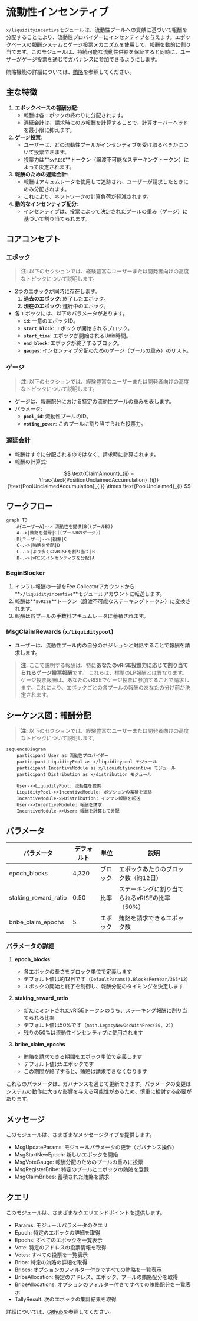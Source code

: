 # 流動性インセンティブ

`x/liquidityincentive`モジュールは、流動性プールへの貢献に基づいて報酬を分配することにより、流動性プロバイダーにインセンティブを与えます。エポックベースの報酬システムとゲージ投票メカニズムを使用して、報酬を動的に割り当てます。このモジュールは、持続可能な流動性供給を保証すると同時に、ユーザーがゲージ投票を通じてガバナンスに参加できるようにします。

賄賂機能の詳細については、[賄賂](./bribes.md)を参照してください。

## 主な特徴

1. **エポックベースの報酬分配**:
   - 報酬は各エポックの終わりに分配されます。
   - 遅延会計は、請求時にのみ報酬を計算することで、計算オーバーヘッドを最小限に抑えます。
2. **ゲージ投票**:
   - ユーザーは、どの流動性プールがインセンティブを受け取るべきかについて投票できます。
   - 投票力は**`$vRISE`**トークン（譲渡不可能なステーキングトークン）によって決定されます。
3. **報酬のための遅延会計**:
   - 報酬はアキュムレータを使用して追跡され、ユーザーが請求したときにのみ分配されます。
   - これにより、ネットワークの計算負荷が軽減されます。
4. **動的なインセンティブ配分**:
   - インセンティブは、投票によって決定されたプールの重み（ゲージ）に基づいて割り当てられます。

## **コアコンセプト**

### エポック

> **注:** 以下のセクションでは、経験豊富なユーザーまたは開発者向けの高度なトピックについて説明します。

- 2つのエポックが同時に存在します。
  1. **過去のエポック**: 終了したエポック。
  2. **現在のエポック**: 進行中のエポック。
- 各エポックには、以下のパラメータがあります。
  - **`id`**: 一意のエポックID。
  - **`start_block`**: エポックが開始されるブロック。
  - **`start_time`**: エポックが開始されるUnix時間。
  - **`end_block`**: エポックが終了するブロック。
  - **`gauges`**: インセンティブ分配のためのゲージ（プールの重み）のリスト。

### ゲージ

> **注:** 以下のセクションでは、経験豊富なユーザーまたは開発者向けの高度なトピックについて説明します。

- ゲージは、報酬配分における特定の流動性プールの重みを表します。
- パラメータ:
  - **`pool_id`**: 流動性プールのID。
  - **`voting_power`**: このプールに割り当てられた投票力。

### 遅延会計

- 報酬はすぐに分配されるのではなく、請求時に計算されます。
- 報酬の計算式:

$$
\text{ClaimAmount}_{ij} = \frac{\text{PositionUnclaimedAccumulation}_{ij}}{\text{PoolUnclaimedAccumulation}_{i}} \times \text{PoolUnclaimed}_{i}
$$

## ワークフロー

```mermaid
graph TD
    A{ユーザーA}-->|流動性を提供|B((プールB))
    A-->|賄賂を登録|C((プールBのゲージ))
    D{ユーザー}-->|投票|C
    C-.->|賄賂を分配|D
    C-.->|より多くのvRISEを割り当て|B
    B-.->|vRISEインセンティブを分配|A
```

### BeginBlocker

1. インフレ報酬の一部をFee Collectorアカウントから**`x/liquidityincentive`**モジュールアカウントに転送します。
2. 報酬は**`$vRISE`**トークン（譲渡不可能なステーキングトークン）に変換されます。
3. 報酬は各プールの手数料アキュムレータに蓄積されます。

### MsgClaimRewards (`x/liquiditypool`)

- ユーザーは、流動性プール内の自分のポジションと対話することで報酬を請求します。

> **注:**
> ここで説明する報酬は、特に**あなたのvRISE投票力に応じて割り当てられるゲージ投票報酬**です。
> これらは、標準のLP報酬とは異なります。
> ゲージ投票報酬は、あなたのvRISEでゲージ投票に参加することで請求します。これにより、エポックごとの各プールの報酬のあなたの分け前が決定されます。

## シーケンス図：報酬分配

> **注:** 以下のセクションでは、経験豊富なユーザーまたは開発者向けの高度なトピックについて説明します。

```mermaid
sequenceDiagram
    participant User as 流動性プロバイダー
    participant LiquidityPool as x/liquiditypool モジュール
    participant IncentiveModule as x/liquidityincentive モジュール
    participant Distribution as x/distribution モジュール

    User->>LiquidityPool: 流動性を提供
    LiquidityPool->>IncentiveModule: ポジションの蓄積を追跡
    IncentiveModule->>Distribution: インフレ報酬を転送
    User->>IncentiveModule: 報酬を請求
    IncentiveModule->>User: 報酬を計算して分配
```

## パラメータ

| パラメータ | デフォルト | 単位 | 説明 |
| --- | --- | --- | --- |
| epoch_blocks | 4,320 | ブロック | エポックあたりのブロック数（約12日） |
| staking_reward_ratio | 0.50 | 比率 | ステーキングに割り当てられるvRISEの比率（50%） |
| bribe_claim_epochs | 5 | エポック | 賄賂を請求できるエポック数 |

### パラメータの詳細

1. **epoch_blocks**

   - 各エポックの長さをブロック単位で定義します
   - デフォルト値は約12日です（`DefaultParams().BlocksPerYear/365*12`）
   - エポックの開始と終了を制御し、報酬分配のタイミングを決定します

2. **staking_reward_ratio**

   - 新たにミントされたvRISEトークンのうち、ステーキング報酬に割り当てられる比率
   - デフォルト値は50%です（`math.LegacyNewDecWithPrec(50, 2)`）
   - 残りの50%は流動性インセンティブに使用されます

3. **bribe_claim_epochs**
   - 賄賂を請求できる期間をエポック単位で定義します
   - デフォルト値は5エポックです
   - この期間が終了すると、賄賂は請求できなくなります

これらのパラメータは、ガバナンスを通じて更新できます。パラメータの変更はシステムの動作に大きな影響を与える可能性があるため、慎重に検討する必要があります。

## メッセージ

このモジュールは、さまざまなメッセージタイプを提供します。

- MsgUpdateParams: モジュールパラメータの更新（ガバナンス操作）
- MsgStartNewEpoch: 新しいエポックを開始
- MsgVoteGauge: 報酬分配のためのプールの重みに投票
- MsgRegisterBribe: 特定のプールとエポックの賄賂を登録
- MsgClaimBribes: 蓄積された賄賂を請求

## クエリ

このモジュールは、さまざまなクエリエンドポイントを提供します。

- Params: モジュールパラメータのクエリ
- Epoch: 特定のエポックの詳細を取得
- Epochs: すべてのエポックを一覧表示
- Vote: 特定のアドレスの投票情報を取得
- Votes: すべての投票を一覧表示
- Bribe: 特定の賄賂の詳細を取得
- Bribes: オプションのフィルター付きですべての賄賂を一覧表示
- BribeAllocation: 特定のアドレス、エポック、プールの賄賂配分を取得
- BribeAllocations: オプションのフィルター付きですべての賄賂配分を一覧表示
- TallyResult: 次のエポックの集計結果を取得

詳細については、[Github](https://github.com/sunriselayer/sunrise/tree/main/x/liquidityincentive)を参照してください。
